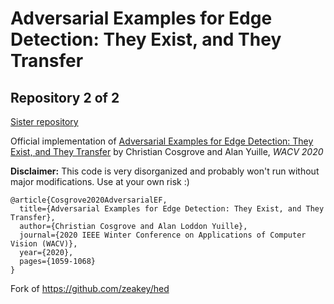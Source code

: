# Adversarial Examples for Edge Detection: They Exist, and They Transfer
## Repository 2 of 2

[Sister repository](https://github.com/christiancosgrove/hed-attacked/)

Official implementation of [Adversarial Examples for Edge Detection: They Exist, and They Transfer](https://arxiv.org/abs/1906.00335) by Christian Cosgrove and Alan Yuille, *WACV 2020*

**Disclaimer:** This code is very disorganized and probably won't run without major modifications. Use at your own risk :)

```
@article{Cosgrove2020AdversarialEF,
  title={Adversarial Examples for Edge Detection: They Exist, and They Transfer},
  author={Christian Cosgrove and Alan Loddon Yuille},
  journal={2020 IEEE Winter Conference on Applications of Computer Vision (WACV)},
  year={2020},
  pages={1059-1068}
}
```

Fork of https://github.com/zeakey/hed
